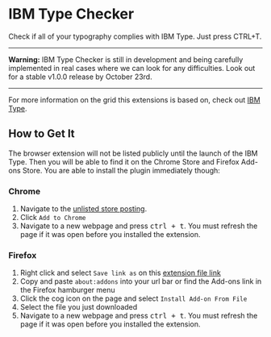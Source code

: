 # IBM Type Checker

Check if all of your typography complies with IBM Type. Just press CTRL+T.

<!--![Browser demonstration of IBM Type Checker](ibm-type-checker.gif)-->

---

**Warning:** IBM Type Checker is still in development and being carefully implemented in real cases where we can look for any difficulties. Look out for a stable v1.0.0 release by October 23rd.

---

For more information on the grid this extensions is based on, check out [IBM Type](https://github.ibm.com/Design/type).

## How to Get It

The browser extension will not be listed publicly until the launch of the IBM Type. Then you will be able to find it on the Chrome Store and Firefox Add-ons Store. You are able to install the plugin immediately though:

### Chrome

1. Navigate to the [unlisted store posting](https://chrome.google.com/webstore/detail/cndnlgmhedlhnhofjohafhacnnkghmpb).
2. Click `Add to Chrome`
3. Navigate to a new webpage and press <kbd>ctrl + t</kbd>. You must refresh the page if it was open before you installed the extension.

### Firefox

1. Right click and select `Save link as` on this [extension file link](https://github.ibm.com/Design/ibm-type-checker/raw/master/ibm_type_checker-0.0.4-an+fx.xpi)
2. Copy and paste `about:addons` into your url bar or find the Add-ons link in the Firefox hamburger menu
3. Click the cog icon on the page and select `Install Add-on From File`
4. Select the file you just downloaded
5. Navigate to a new webpage and press <kbd>ctrl + t</kbd>. You must refresh the page if it was open before you installed the extension.
